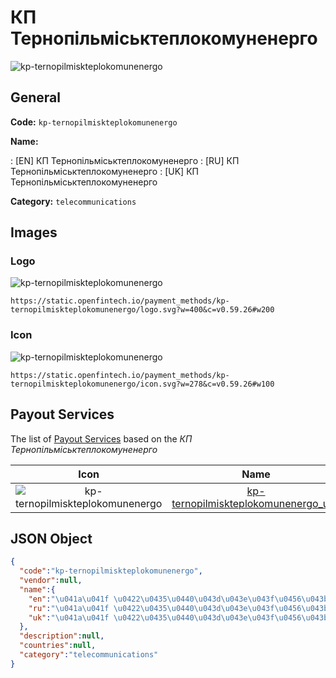 
# КП Тернопільміськтеплокомуненерго 
![kp-ternopilmiskteplokomunenergo](https://static.openfintech.io/payment_methods/kp-ternopilmiskteplokomunenergo/logo.svg?w=400&c=v0.59.26#w200)  

## General 
**Code:** `kp-ternopilmiskteplokomunenergo` 
 
**Name:** 
 
:	[EN] КП Тернопільміськтеплокомуненерго 
:	[RU] КП Тернопільміськтеплокомуненерго 
:	[UK] КП Тернопільміськтеплокомуненерго 
 
**Category:** `telecommunications` 
 

## Images 

### Logo 
![kp-ternopilmiskteplokomunenergo](https://static.openfintech.io/payment_methods/kp-ternopilmiskteplokomunenergo/logo.svg?w=400&c=v0.59.26#w200)  

```
https://static.openfintech.io/payment_methods/kp-ternopilmiskteplokomunenergo/logo.svg?w=400&c=v0.59.26#w200
```  

### Icon 
![kp-ternopilmiskteplokomunenergo](https://static.openfintech.io/payment_methods/kp-ternopilmiskteplokomunenergo/icon.svg?w=278&c=v0.59.26#w100)  

```
https://static.openfintech.io/payment_methods/kp-ternopilmiskteplokomunenergo/icon.svg?w=278&c=v0.59.26#w100
```  

## Payout Services 
 
The list of [Payout Services](/payout-services/) based on the _КП Тернопільміськтеплокомуненерго_ 

|Icon|Name|Code| 
|:---:|:---:|:---:| 
|![kp-ternopilmiskteplokomunenergo](https://static.openfintech.io/payout_methods/kp-ternopilmiskteplokomunenergo/icon.png?w=278&c=v0.59.26#w40) |[kp-ternopilmiskteplokomunenergo_uah](/payout-services/kp-ternopilmiskteplokomunenergo_uah/)|`kp-ternopilmiskteplokomunenergo_uah`| 
 

## JSON Object 

```json
{
  "code":"kp-ternopilmiskteplokomunenergo",
  "vendor":null,
  "name":{
    "en":"\u041a\u041f \u0422\u0435\u0440\u043d\u043e\u043f\u0456\u043b\u044c\u043c\u0456\u0441\u044c\u043a\u0442\u0435\u043f\u043b\u043e\u043a\u043e\u043c\u0443\u043d\u0435\u043d\u0435\u0440\u0433\u043e",
    "ru":"\u041a\u041f \u0422\u0435\u0440\u043d\u043e\u043f\u0456\u043b\u044c\u043c\u0456\u0441\u044c\u043a\u0442\u0435\u043f\u043b\u043e\u043a\u043e\u043c\u0443\u043d\u0435\u043d\u0435\u0440\u0433\u043e",
    "uk":"\u041a\u041f \u0422\u0435\u0440\u043d\u043e\u043f\u0456\u043b\u044c\u043c\u0456\u0441\u044c\u043a\u0442\u0435\u043f\u043b\u043e\u043a\u043e\u043c\u0443\u043d\u0435\u043d\u0435\u0440\u0433\u043e"
  },
  "description":null,
  "countries":null,
  "category":"telecommunications"
}
```  

